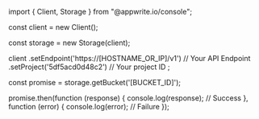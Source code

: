 import { Client, Storage } from "@appwrite.io/console";

const client = new Client();

const storage = new Storage(client);

client
    .setEndpoint('https://[HOSTNAME_OR_IP]/v1') // Your API Endpoint
    .setProject('5df5acd0d48c2') // Your project ID
;

const promise = storage.getBucket('[BUCKET_ID]');

promise.then(function (response) {
    console.log(response); // Success
}, function (error) {
    console.log(error); // Failure
});